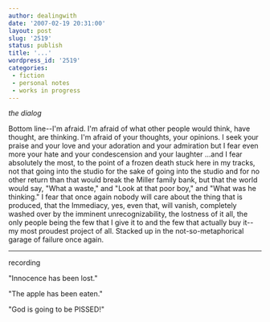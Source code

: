 ```yaml
---
author: dealingwith
date: '2007-02-19 20:31:00'
layout: post
slug: '2519'
status: publish
title: '...'
wordpress_id: '2519'
categories:
 - fiction
 - personal notes
 - works in progress
---
```


_the dialog_

Bottom line--I'm afraid. I'm afraid of what other people would think, have thought, are thinking. I'm afraid of your thoughts, your opinions. I seek your praise and your love and your adoration and your admiration but I fear even more your hate and your condescension and your laughter ...and I fear absolutely the most, to the point of a frozen death stuck here in my tracks, not that going into the studio for the sake of going into the studio and for no other return than that would break the Miller family bank, but that the world would say, "What a waste," and "Look at that poor boy," and "What was he thinking." I fear that once again nobody will care about the thing that is produced, that the Immediacy, yes, even that, will vanish, completely washed over by the imminent unrecognizability, the lostness of it all, the only people being the few that I give it to and the few that actually buy it--my most proudest project of all. Stacked up in the not-so-metaphorical garage of failure once again.

---

recording

"Innocence has been lost."

"The apple has been eaten."

"God is going to be PISSED!"
